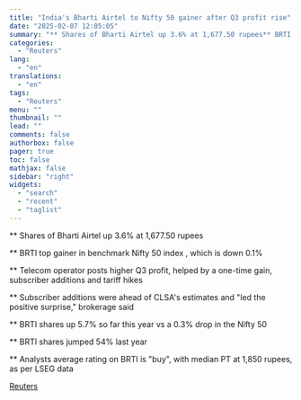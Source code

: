 ```yaml
---
title: "India's Bharti Airtel to Nifty 50 gainer after Q3 profit rise"
date: "2025-02-07 12:05:05"
summary: "** Shares of Bharti Airtel up 3.6% at 1,677.50 rupees** BRTI top gainer in benchmark Nifty 50 index , which is down 0.1%** Telecom operator posts higher Q3 profit, helped by a one-time gain, subscriber additions and tariff hikes** Subscriber additions were ahead of CLSA's estimates and \"led the positive..."
categories:
  - "Reuters"
lang:
  - "en"
translations:
  - "en"
tags:
  - "Reuters"
menu: ""
thumbnail: ""
lead: ""
comments: false
authorbox: false
pager: true
toc: false
mathjax: false
sidebar: "right"
widgets:
  - "search"
  - "recent"
  - "taglist"
---
```


\*\* Shares of Bharti Airtel up 3.6% at 1,677.50 rupees

\*\* BRTI top gainer in benchmark Nifty 50 index , which is down 0.1%

\*\* Telecom operator posts higher Q3 profit, helped by a one-time gain, subscriber additions and tariff hikes

\*\* Subscriber additions were ahead of CLSA's estimates and "led the positive surprise," brokerage said

\*\* BRTI shares up 5.7% so far this year vs a 0.3% drop in the Nifty 50

\*\* BRTI shares jumped 54% last year

\*\* Analysts average rating on BRTI is "buy", with median PT at 1,850 rupees, as per LSEG data

[Reuters](https://www.tradingview.com/news/reuters.com,2025:newsml_L4N3OY0DX:0-india-s-bharti-airtel-to-nifty-50-gainer-after-q3-profit-rise/)
